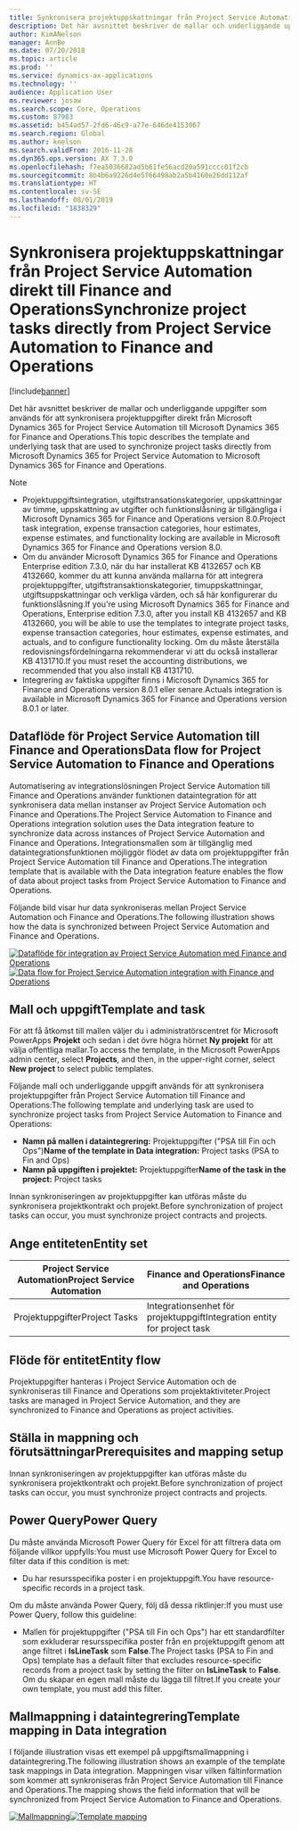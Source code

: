 ```yaml
---
title: Synkronisera projektuppskattningar från Project Service Automation direkt till Finance and Operations
description: Det här avsnittet beskriver de mallar och underliggande uppgifter som används för att synkronisera projektuppgifter direkt från Microsoft Dynamics 365 for Project Service Automation till Microsoft Dynamics 365 for Finance and Operations.
author: KimANelson
manager: AnnBe
ms.date: 07/20/2018
ms.topic: article
ms.prod: ''
ms.service: dynamics-ax-applications
ms.technology: ''
audience: Application User
ms.reviewer: josaw
ms.search.scope: Core, Operations
ms.custom: 87983
ms.assetid: b454ad57-2fd6-46c9-a77e-646de4153067
ms.search.region: Global
ms.author: knelson
ms.search.validFrom: 2016-11-28
ms.dyn365.ops.version: AX 7.3.0
ms.openlocfilehash: f7ea5036682ad5b61fe56acd20a591cccc01f2cb
ms.sourcegitcommit: 8b4b6a9226d4e5f66498ab2a5b4160e26dd112af
ms.translationtype: HT
ms.contentlocale: sv-SE
ms.lasthandoff: 08/01/2019
ms.locfileid: "1838329"
---
```

# <a name="synchronize-project-tasks-directly-from-project-service-automation-to-finance-and-operations"></a><span data-ttu-id="8fa4d-103">Synkronisera projektuppskattningar från Project Service Automation direkt till Finance and Operations</span><span class="sxs-lookup"><span data-stu-id="8fa4d-103">Synchronize project tasks directly from Project Service Automation to Finance and Operations</span></span>

[!include[banner](../includes/banner.md)]

<span data-ttu-id="8fa4d-104">Det här avsnittet beskriver de mallar och underliggande uppgifter som används för att synkronisera projektuppgifter direkt från Microsoft Dynamics 365 for Project Service Automation till Microsoft Dynamics 365 for Finance and Operations.</span><span class="sxs-lookup"><span data-stu-id="8fa4d-104">This topic describes the template and underlying task that are used to synchronize project tasks directly from Microsoft Dynamics 365 for Project Service Automation to Microsoft Dynamics 365 for Finance and Operations.</span></span>

> [!NOTE]
> - <span data-ttu-id="8fa4d-105">Projektuppgiftsintegration, utgiftstransationskategorier, uppskattningar av timme, uppskattning av utgifter och funktionslåsning är tillgängliga i Microsoft Dynamics 365 for Finance and Operations version 8.0.</span><span class="sxs-lookup"><span data-stu-id="8fa4d-105">Project task integration, expense transaction categories, hour estimates, expense estimates, and functionality locking are available in Microsoft Dynamics 365 for Finance and Operations version 8.0.</span></span>
> - <span data-ttu-id="8fa4d-106">Om du använder Microsoft Dynamics 365 for Finance and Operations Enterprise edition 7.3.0, när du har installerat KB 4132657 och KB 4132660, kommer du att kunna använda mallarna för att integrera projektuppgifter, utgiftstransaktionskategorier, timuppskattningar, utgiftsuppskattningar och verkliga värden, och så här konfigurerar du funktionslåsning.</span><span class="sxs-lookup"><span data-stu-id="8fa4d-106">If you're using Microsoft Dynamics 365 for Finance and Operations, Enterprise edition 7.3.0, after you install KB 4132657 and KB 4132660, you will be able to use the templates to integrate project tasks, expense transaction categories, hour estimates, expense estimates, and actuals, and to configure functionality locking.</span></span> <span data-ttu-id="8fa4d-107">Om du måste återställa redovisningsfördelningarna rekommenderar vi att du också installerar KB 4131710.</span><span class="sxs-lookup"><span data-stu-id="8fa4d-107">If you must reset the accounting distributions, we recommended that you also install KB 4131710.</span></span>
> - <span data-ttu-id="8fa4d-108">Integrering av faktiska uppgifter finns i Microsoft Dynamics 365 for Finance and Operations version 8.0.1 eller senare.</span><span class="sxs-lookup"><span data-stu-id="8fa4d-108">Actuals integration is available in Microsoft Dynamics 365 for Finance and Operations version 8.0.1 or later.</span></span>

## <a name="data-flow-for-project-service-automation-to-finance-and-operations"></a><span data-ttu-id="8fa4d-109">Dataflöde för Project Service Automation till Finance and Operations</span><span class="sxs-lookup"><span data-stu-id="8fa4d-109">Data flow for Project Service Automation to Finance and Operations</span></span>

<span data-ttu-id="8fa4d-110">Automatisering av integrationslösningen Project Service Automation till Finance and Operations använder funktionen dataintegration för att synkronisera data mellan instanser av Project Service Automation och Finance and Operations.</span><span class="sxs-lookup"><span data-stu-id="8fa4d-110">The Project Service Automation to Finance and Operations integration solution uses the Data integration feature to synchronize data across instances of Project Service Automation and Finance and Operations.</span></span> <span data-ttu-id="8fa4d-111">Integrationsmallen som är tillgänglig med dataintegrationsfunktionen möjliggör flödet av data om projektuppgifter från Project Service Automation till Finance and Operations.</span><span class="sxs-lookup"><span data-stu-id="8fa4d-111">The integration template that is available with the Data integration feature enables the flow of data about project tasks from Project Service Automation to Finance and Operations.</span></span>

<span data-ttu-id="8fa4d-112">Följande bild visar hur data synkroniseras mellan Project Service Automation och Finance and Operations.</span><span class="sxs-lookup"><span data-stu-id="8fa4d-112">The following illustration shows how the data is synchronized between Project Service Automation and Finance and Operations.</span></span>

<span data-ttu-id="8fa4d-113">[![Dataflöde för integration av Project Service Automation med Finance and Operations](./media/ProjectTasksFlow.png)](./media/ProjectTasksFlow.png)</span><span class="sxs-lookup"><span data-stu-id="8fa4d-113">[![Data flow for Project Service Automation integration with Finance and Operations](./media/ProjectTasksFlow.png)](./media/ProjectTasksFlow.png)</span></span>

## <a name="template-and-task"></a><span data-ttu-id="8fa4d-114">Mall och uppgift</span><span class="sxs-lookup"><span data-stu-id="8fa4d-114">Template and task</span></span>

<span data-ttu-id="8fa4d-115">För att få åtkomst till mallen väljer du i administratörscentret för Microsoft PowerApps **Projekt** och sedan i det övre högra hörnet **Ny projekt** för att välja offentliga mallar.</span><span class="sxs-lookup"><span data-stu-id="8fa4d-115">To access the template, in the Microsoft PowerApps admin center, select **Projects**, and then, in the upper-right corner, select **New project** to select public templates.</span></span>

<span data-ttu-id="8fa4d-116">Följande mall och underliggande uppgift används för att synkronisera projektuppgifter från Project Service Automation till Finance and Operations:</span><span class="sxs-lookup"><span data-stu-id="8fa4d-116">The following template and underlying task are used to synchronize project tasks from Project Service Automation to Finance and Operations:</span></span>

- <span data-ttu-id="8fa4d-117">**Namn på mallen i dataintegrering:** Projektuppgifter ("PSA till Fin och Ops")</span><span class="sxs-lookup"><span data-stu-id="8fa4d-117">**Name of the template in Data integration:** Project tasks (PSA to Fin and Ops)</span></span>
- <span data-ttu-id="8fa4d-118">**Namn på uppgiften i projektet:** Projektuppgifter</span><span class="sxs-lookup"><span data-stu-id="8fa4d-118">**Name of the task in the project:** Project tasks</span></span>

<span data-ttu-id="8fa4d-119">Innan synkroniseringen av projektuppgifter kan utföras måste du synkronisera projektkontrakt och projekt.</span><span class="sxs-lookup"><span data-stu-id="8fa4d-119">Before synchronization of project tasks can occur, you must synchronize project contracts and projects.</span></span>

## <a name="entity-set"></a><span data-ttu-id="8fa4d-120">Ange entiteten</span><span class="sxs-lookup"><span data-stu-id="8fa4d-120">Entity set</span></span>

| <span data-ttu-id="8fa4d-121">Project Service Automation</span><span class="sxs-lookup"><span data-stu-id="8fa4d-121">Project Service Automation</span></span> | <span data-ttu-id="8fa4d-122">Finance and Operations</span><span class="sxs-lookup"><span data-stu-id="8fa4d-122">Finance and Operations</span></span>              |
|----------------------------|-------------------------------------|
| <span data-ttu-id="8fa4d-123">Projektuppgifter</span><span class="sxs-lookup"><span data-stu-id="8fa4d-123">Project Tasks</span></span>              | <span data-ttu-id="8fa4d-124">Integrationsenhet för projektuppgift</span><span class="sxs-lookup"><span data-stu-id="8fa4d-124">Integration entity for project task</span></span> |

## <a name="entity-flow"></a><span data-ttu-id="8fa4d-125">Flöde för entitet</span><span class="sxs-lookup"><span data-stu-id="8fa4d-125">Entity flow</span></span>

<span data-ttu-id="8fa4d-126">Projektuppgifter hanteras i Project Service Automation och de synkroniseras till Finance and Operations som projektaktiviteter.</span><span class="sxs-lookup"><span data-stu-id="8fa4d-126">Project tasks are managed in Project Service Automation, and they are synchronized to Finance and Operations as project activities.</span></span>

## <a name="prerequisites-and-mapping-setup"></a><span data-ttu-id="8fa4d-127">Ställa in mappning och förutsättningar</span><span class="sxs-lookup"><span data-stu-id="8fa4d-127">Prerequisites and mapping setup</span></span>

<span data-ttu-id="8fa4d-128">Innan synkroniseringen av projektuppgifter kan utföras måste du synkronisera projektkontrakt och projekt.</span><span class="sxs-lookup"><span data-stu-id="8fa4d-128">Before synchronization of project tasks can occur, you must synchronize project contracts and projects.</span></span>

## <a name="power-query"></a><span data-ttu-id="8fa4d-129">Power Query</span><span class="sxs-lookup"><span data-stu-id="8fa4d-129">Power Query</span></span>

<span data-ttu-id="8fa4d-130">Du måste använda Microsoft Power Query för Excel för att filtrera data om följande villkor uppfylls:</span><span class="sxs-lookup"><span data-stu-id="8fa4d-130">You must use Microsoft Power Query for Excel to filter data if this condition is met:</span></span>

- <span data-ttu-id="8fa4d-131">Du har resursspecifika poster i en projektuppgift.</span><span class="sxs-lookup"><span data-stu-id="8fa4d-131">You have resource-specific records in a project task.</span></span>

<span data-ttu-id="8fa4d-132">Om du måste använda Power Query, följ då dessa riktlinjer:</span><span class="sxs-lookup"><span data-stu-id="8fa4d-132">If you must use Power Query, follow this guideline:</span></span>

- <span data-ttu-id="8fa4d-133">Mallen för projektuppgifter ("PSA till Fin och Ops") har ett standardfilter som exkluderar resursspecifika poster från en projektuppgift genom att ange filtret i **IsLineTask** som **False**.</span><span class="sxs-lookup"><span data-stu-id="8fa4d-133">The Project tasks (PSA to Fin and Ops) template has a default filter that excludes resource-specific records from a project task by setting the filter on **IsLineTask** to **False**.</span></span> <span data-ttu-id="8fa4d-134">Om du skapar en egen mall måste du lägga till filtret.</span><span class="sxs-lookup"><span data-stu-id="8fa4d-134">If you create your own template, you must add this filter.</span></span>

## <a name="template-mapping-in-data-integration"></a><span data-ttu-id="8fa4d-135">Mallmappning i dataintegrering</span><span class="sxs-lookup"><span data-stu-id="8fa4d-135">Template mapping in Data integration</span></span>

<span data-ttu-id="8fa4d-136">I följande illustration visas ett exempel på uppgiftsmallmappning i dataintegrering.</span><span class="sxs-lookup"><span data-stu-id="8fa4d-136">The following illustration shows an example of the template task mappings in Data integration.</span></span> <span data-ttu-id="8fa4d-137">Mappningen visar vilken fältinformation som kommer att synkroniseras från Project Service Automation till Finance and Operations.</span><span class="sxs-lookup"><span data-stu-id="8fa4d-137">The mapping shows the field information that will be synchronized from Project Service Automation to Finance and Operations.</span></span>

<span data-ttu-id="8fa4d-138">[![Mallmappning](./media/ProjectTasksMapping.png)](./media/ProjectTasksMapping.png)</span><span class="sxs-lookup"><span data-stu-id="8fa4d-138">[![Template mapping](./media/ProjectTasksMapping.png)](./media/ProjectTasksMapping.png)</span></span>
